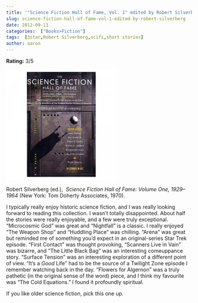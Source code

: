 ```yaml
---
title: '"Science Fiction Hall of Fame, Vol. 1" edited by Robert Silverberg'
slug: science-fiction-hall-of-fame-vol-1-edited-by-robert-silverberg
date: 2012-09-11
categories:  ["Books>Fiction"]
tags:  [3star,Robert Silverberg,scifi,short stories]
author: aaron
---
```


**Rating:** 3/5

![Book cover](cover-300x300.jpg "SciFi, Vol. 1")

Robert Silverberg (ed.),  *Science Fiction Hall of Fame: Volume One, 1929–1964* (New York: Tom Doherty Associates, 1970).

I typically really enjoy historic science fiction, and I was really looking forward to reading this collection. I wasn’t totally disappointed. About half the stories were really enjoyable, and a few were truly exceptional. “Microcosmic God” was great and “Nightfall” is a classic. I really enjoyed “The Weapon Shop” and “Huddling Place” was chilling. “Arena” was great but reminded me of something you’d expect in an original-series Star Trek episode. “First Contact” was thought provoking, “Scanners Live in Vain” was bizarre, and “The Little Black Bag” was an interesting comeuppance story. “Surface Tension” was an interesting exploration of a different point of view. “It’s a *Good* Life” had to be the source of a Twilight Zone episode I remember watching back in the day. “Flowers for Algernon” was a truly pathetic (in the original sense of the word) piece, and I think my favourite was “The Cold Equations.” I found it profoundly spiritual.

If you like older science fiction, pick this one up.
